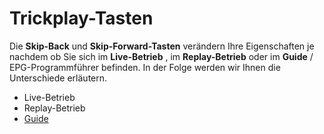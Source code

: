 # Trickplay-Tasten

Die **Skip-Back** und **Skip-Forward-Tasten** verändern Ihre Eigenschaften je nachdem ob Sie sich im **Live-Betrieb** , im **Replay-Betrieb** oder im **Guide** / EPG-Programmführer befinden. In der Folge werden wir Ihnen die Unterschiede erläutern.

* Live-Betrieb
* Replay-Betrieb
* [Guide](https://admin.manula.com/editor-view.php?p=19423&v=21403&l=de&pt=536174#3-8-1-tageweise-24-stunden-sprung)


